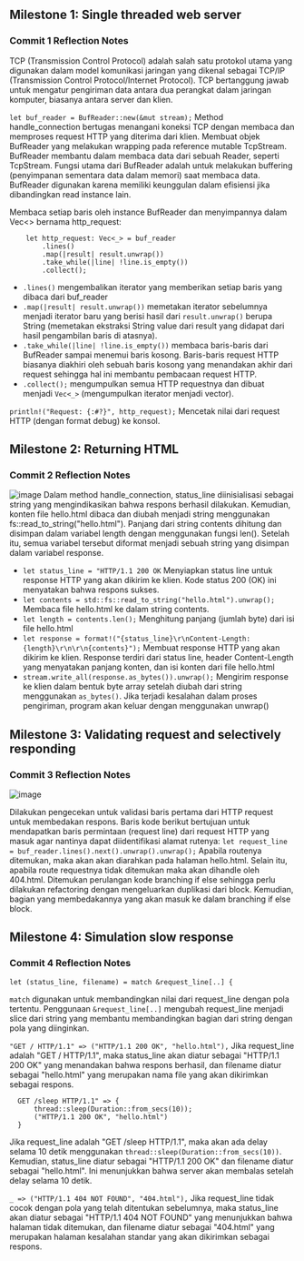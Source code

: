 ## Milestone 1: Single threaded web server
### Commit 1 Reflection Notes

TCP (Transmission Control Protocol) adalah salah satu protokol utama yang digunakan dalam model komunikasi jaringan yang dikenal sebagai TCP/IP (Transmission Control Protocol/Internet Protocol).
TCP bertanggung jawab untuk mengatur pengiriman data antara dua perangkat dalam jaringan komputer, biasanya antara server dan klien.

`let buf_reader = BufReader::new(&mut stream);` Method handle_connection bertugas menangani koneksi TCP dengan membaca dan memproses request HTTP yang diterima dari klien.
Membuat objek BufReader yang melakukan wrapping pada reference mutable TcpStream.
BufReader membantu dalam membaca data dari sebuah Reader, seperti TcpStream.
Fungsi utama dari BufReader adalah untuk melakukan buffering (penyimpanan sementara data dalam memori) saat membaca data.
BufReader digunakan karena memiliki keunggulan dalam efisiensi jika dibandingkan read instance lain.

Membaca setiap baris oleh instance BufReader dan menyimpannya dalam Vec<> bernama http_request:
```
    let http_request: Vec<_> = buf_reader
        .lines()
        .map(|result| result.unwrap())
        .take_while(|line| !line.is_empty())
        .collect();
```
- ```.lines()``` mengembalikan iterator yang memberikan setiap baris yang dibaca dari buf_reader
- ```.map(|result| result.unwrap())``` memetakan iterator sebelumnya menjadi iterator baru yang berisi hasil dari ```result.unwrap()``` berupa String (memetakan ekstraksi String value dari result yang didapat dari hasil pengambilan baris di atasnya).
- ```.take_while(|line| !line.is_empty())``` membaca baris-baris dari BufReader sampai menemui baris kosong. Baris-baris request HTTP biasanya diakhiri oleh sebuah baris kosong yang menandakan akhir dari request sehingga  hal ini membantu pembacaan request HTTP.
- ```.collect();``` mengumpulkan semua HTTP requestnya dan dibuat menjadi ```Vec<_>``` (mengumpulkan iterator menjadi vector).

`println!("Request: {:#?}", http_request);` Mencetak nilai dari request HTTP (dengan format debug) ke konsol.

## Milestone 2: Returning HTML
### Commit 2 Reflection Notes
![image](https://github.com/ariananurlayla/advprog-module6/assets/117559846/81cef064-8179-452e-b6ee-e4d21ce126ff)
Dalam method handle_connection, status_line diinisialisasi sebagai string yang mengindikasikan bahwa respons berhasil dilakukan. Kemudian, konten file hello.html dibaca dan diubah menjadi string menggunakan fs::read_to_string("hello.html"). Panjang dari string contents dihitung dan disimpan dalam variabel length dengan menggunakan fungsi len(). Setelah itu, semua variabel tersebut diformat menjadi sebuah string yang disimpan dalam variabel response.
- `let status_line = "HTTP/1.1 200 OK` Menyiapkan status line untuk response HTTP yang akan dikirim ke klien. Kode status 200 (OK) ini menyatakan bahwa respons sukses.
- `let contents = std::fs::read_to_string("hello.html").unwrap();` Membaca  file hello.html ke dalam string contents.
- `let length = contents.len();` Menghitung panjang (jumlah byte) dari isi file hello.html
- `let response = format!("{status_line}\r\nContent-Length: {length}\r\n\r\n{contents}");` Membuat response HTTP yang akan dikirim ke klien. Response terdiri dari status line, header Content-Length yang menyatakan panjang konten, dan isi konten dari file hello.html
- `stream.write_all(response.as_bytes()).unwrap();` Mengirim response ke klien dalam bentuk byte array setelah diubah dari string menggunakan `as_bytes()`. Jika terjadi kesalahan dalam proses pengiriman, program akan keluar dengan menggunakan unwrap()

## Milestone 3: Validating request and selectively responding
### Commit 3 Reflection Notes
![image](https://github.com/ariananurlayla/advprog-module6/assets/117559846/6cdce661-e8c0-49d4-9ed7-68350bfc168b)

Dilakukan pengecekan untuk validasi baris pertama dari HTTP request untuk membedakan respons.
Baris kode berikut bertujuan untuk mendapatkan baris permintaan (request line) dari request HTTP yang masuk agar nantinya dapat diidentifikasi alamat rutenya:
`let request_line = buf_reader.lines().next().unwrap().unwrap();`
Apabila routenya ditemukan, maka akan akan diarahkan pada halaman hello.html. Selain itu, apabila route requestnya tidak ditemukan maka akan dihandle oleh 404.html.
Ditemukan perulangan kode branching if else sehingga perlu dilakukan refactoring dengan mengeluarkan duplikasi dari block. Kemudian, bagian yang membedakannya yang akan masuk ke dalam branching if else block.

## Milestone 4: Simulation slow response
### Commit 4 Reflection Notes
`let (status_line, filename) = match &request_line[..] {`

`match` digunakan untuk membandingkan nilai dari request_line dengan pola tertentu.
Penggunaan `&request_line[..]` mengubah request_line menjadi slice dari string yang membantu membandingkan bagian dari string dengan pola yang diinginkan.

`"GET / HTTP/1.1" => ("HTTP/1.1 200 OK", "hello.html"),` Jika request_line adalah "GET / HTTP/1.1", maka status_line akan diatur sebagai "HTTP/1.1 200 OK" yang menandakan bahwa respons berhasil, dan filename diatur sebagai "hello.html" yang merupakan nama file yang akan dikirimkan sebagai respons.

``` 
  GET /sleep HTTP/1.1" => {
      thread::sleep(Duration::from_secs(10));
      ("HTTP/1.1 200 OK", "hello.html")
  }
```

Jika request_line adalah "GET /sleep HTTP/1.1", maka akan ada delay selama 10 detik menggunakan `thread::sleep(Duration::from_secs(10))`. Kemudian, status_line diatur sebagai "HTTP/1.1 200 OK" dan filename diatur sebagai "hello.html". Ini menunjukkan bahwa server akan membalas setelah delay selama 10 detik.

`_ => ("HTTP/1.1 404 NOT FOUND", "404.html"),` Jika request_line tidak cocok dengan pola yang telah ditentukan sebelumnya, maka status_line akan diatur sebagai "HTTP/1.1 404 NOT FOUND" yang menunjukkan bahwa halaman tidak ditemukan, dan filename diatur sebagai "404.html" yang merupakan halaman kesalahan standar yang akan dikirimkan sebagai respons.